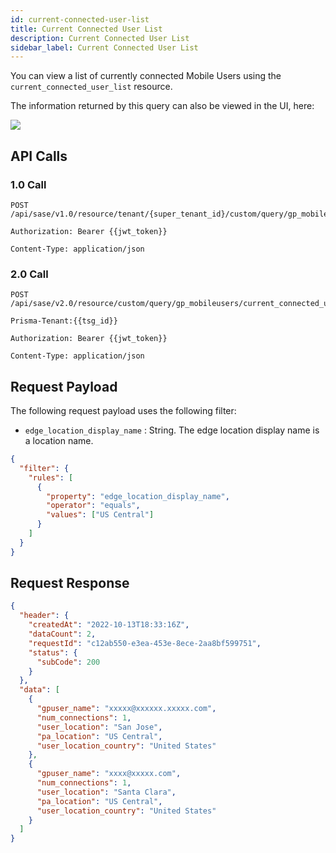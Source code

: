 ```yaml
---
id: current-connected-user-list
title: Current Connected User List
description: Current Connected User List
sidebar_label: Current Connected User List
---
```


You can view a list of currently connected Mobile Users using the `current_connected_user_list` resource.

The information returned by this query can also be viewed in the UI, here:

![](/access/img/current_connected_user_list_img.png)

## API Calls

### 1.0 Call

    POST /api/sase/v1.0/resource/tenant/{super_tenant_id}/custom/query/gp_mobileusers/current_connected_user_list

    Authorization: Bearer {{jwt_token}}

    Content-Type: application/json

### 2.0 Call

    POST /api/sase/v2.0/resource/custom/query/gp_mobileusers/current_connected_user_list

    Prisma-Tenant:{{tsg_id}}

    Authorization: Bearer {{jwt_token}}

    Content-Type: application/json

## Request Payload

The following request payload uses the following filter:

- `edge_location_display_name` : String. The edge location display name is a location name.

```json
{
  "filter": {
    "rules": [
      {
        "property": "edge_location_display_name",
        "operator": "equals",
        "values": ["US Central"]
      }
    ]
  }
}
```

## Request Response

```json
{
  "header": {
    "createdAt": "2022-10-13T18:33:16Z",
    "dataCount": 2,
    "requestId": "c12ab550-e3ea-453e-8ece-2aa8bf599751",
    "status": {
      "subCode": 200
    }
  },
  "data": [
    {
      "gpuser_name": "xxxxx@xxxxxx.xxxxx.com",
      "num_connections": 1,
      "user_location": "San Jose",
      "pa_location": "US Central",
      "user_location_country": "United States"
    },
    {
      "gpuser_name": "xxxx@xxxxx.com",
      "num_connections": 1,
      "user_location": "Santa Clara",
      "pa_location": "US Central",
      "user_location_country": "United States"
    }
  ]
}
```
